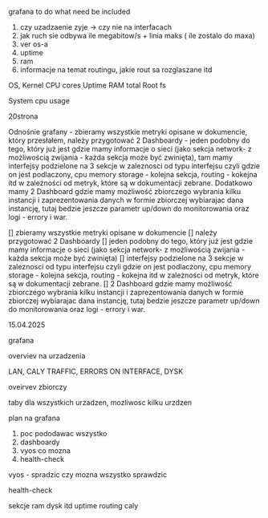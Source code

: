

grafana to do
what need be included


1. czy uzadzaenie zyje -> czy nie na interfacach
2. jak ruch sie odbywa ile megabitow/s + linia maks ( ile zostalo do maxa)
3. ver os-a
4. uptime
5. ram
6. informacje na temat routingu, jakie rout sa rozglaszane itd


OS,
Kernel
CPU cores
Uptime
RAM total
Root fs

System
 cpu usage


 20strona


 Odnośnie grafany - zbieramy wszystkie metryki opisane w dokumencie, który przesłałem, należy przygotować 2 Dashboardy - jeden podobny do tego, który już jest gdzie mamy informacje o sieci (jako sekcja network- z możliwością zwijania - każda sekcja może być zwinięta), tam mamy interfejsy podzielone na 3 sekcje w zaleznosci od typu interfejsu czyli gdzie on jest podlaczony, cpu memory storage - kolejna sekcja, routing - kokejna itd w zależności od metryk, które są w dokumentacji zebrane. Dodatkowo mamy 2 Dashboard gdzie mamy możliwość zbiorczego wybrania kilku instancji i zaprezentowania danych w formie zbiorczej wybiarajac dana instancję, tutaj bedzie jeszcze parametr up/down do monitorowania oraz logi - errory i war.

[] zbieramy wszystkie metryki opisane w dokumencie
[] należy przygotować 2 Dashboardy 
[] jeden podobny do tego, który już jest gdzie mamy informacje o sieci (jako sekcja network- z możliwością zwijania - każda sekcja może być zwinięta)
[] interfejsy podzielone na 3 sekcje w zaleznosci od typu interfejsu czyli gdzie on jest podlaczony, cpu memory storage - kolejna sekcja, routing - kokejna itd w zależności od metryk, które są w dokumentacji zebrane.
[] 2 Dashboard gdzie mamy możliwość zbiorczego wybrania kilku instancji i zaprezentowania danych w formie zbiorczej wybiarajac dana instancję, tutaj bedzie jeszcze parametr up/down do monitorowania oraz logi - errory i war.

15.04.2025

grafana

overviev na urzadzenia

LAN, CALY TRAFFIC, ERRORS ON INTERFACE, DYSK

oveirvev zbiorczy

taby dla wszystkich urzadzen, mozliwosc kilku urzdzen


plan na grafana
1. poc pododawac wszystko
2. dashboardy
3. vyos co mozna
4. health-check

vyos - spradzic czy mozna wszystko sprawdzic

health-check 

sekcje 
ram
dysk
itd
uptime
routing caly